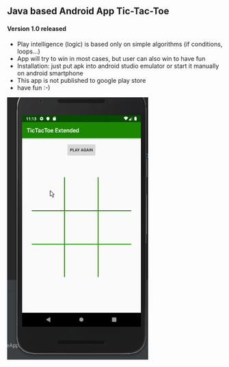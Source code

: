## Java based Android App Tic-Tac-Toe
#### Version 1.0 released

- Play intelligence (logic) is based only on simple algorithms (if conditions, loops...)
- App will try to win in most cases, but user can also win to have fun
- Installation: just put apk into android studio emulator or start it manually on android smartphone
- This app is not published to google play store
- have fun :-)

![Tictactoe_V1](https://github.com/lell170/Tic-Tac-Toe-Extended/blob/develop/app_v1.gif)
